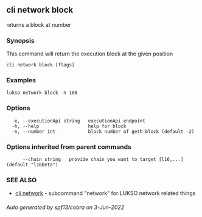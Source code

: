 ## cli network block

returns a block at number

### Synopsis

This command will return the execution block at the given position

```
cli network block [flags]
```

### Examples

```
lukso network block -n 100
```

### Options

```
  -e, --executionApi string   executionApi endpoint
  -h, --help                  help for block
  -n, --number int            block number of geth block (default -2)
```

### Options inherited from parent commands

```
      --chain string   provide chain you want to target [l16,...] (default "l16beta")
```

### SEE ALSO

* [cli network](cli_network.md)	 - subcommand "network" for LUKSO network related things

###### Auto generated by spf13/cobra on 3-Jun-2022
